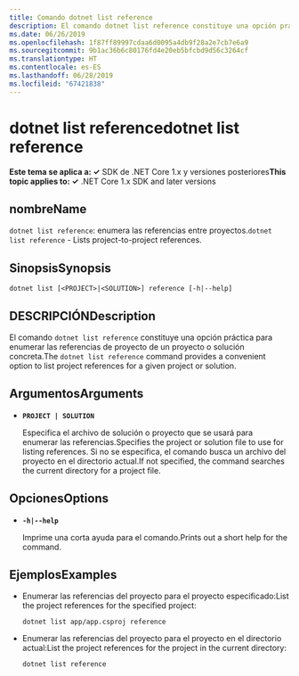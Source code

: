 ```yaml
---
title: Comando dotnet list reference
description: El comando dotnet list reference constituye una opción práctica para enumerar referencias entre proyectos.
ms.date: 06/26/2019
ms.openlocfilehash: 1f87ff89997cdaa6d0095a4db9f28a2e7cb7e6a9
ms.sourcegitcommit: 9b1ac36b6c80176fd4e20eb5bfcbd9d56c3264cf
ms.translationtype: HT
ms.contentlocale: es-ES
ms.lasthandoff: 06/28/2019
ms.locfileid: "67421838"
---
```

# <a name="dotnet-list-reference"></a><span data-ttu-id="b5e62-103">dotnet list reference</span><span class="sxs-lookup"><span data-stu-id="b5e62-103">dotnet list reference</span></span>

<span data-ttu-id="b5e62-104">**Este tema se aplica a: ✓** SDK de .NET Core 1.x y versiones posteriores</span><span class="sxs-lookup"><span data-stu-id="b5e62-104">**This topic applies to: ✓** .NET Core 1.x SDK and later versions</span></span>

<!-- todo: uncomment when all CLI commands are reviewed
[!INCLUDE [topic-appliesto-net-core-all](../../../includes/topic-appliesto-net-core-all.md)]
-->

## <a name="name"></a><span data-ttu-id="b5e62-105">nombre</span><span class="sxs-lookup"><span data-stu-id="b5e62-105">Name</span></span>

<span data-ttu-id="b5e62-106">`dotnet list reference`: enumera las referencias entre proyectos.</span><span class="sxs-lookup"><span data-stu-id="b5e62-106">`dotnet list reference` - Lists project-to-project references.</span></span>

## <a name="synopsis"></a><span data-ttu-id="b5e62-107">Sinopsis</span><span class="sxs-lookup"><span data-stu-id="b5e62-107">Synopsis</span></span>

`dotnet list [<PROJECT>|<SOLUTION>] reference [-h|--help]`

## <a name="description"></a><span data-ttu-id="b5e62-108">DESCRIPCIÓN</span><span class="sxs-lookup"><span data-stu-id="b5e62-108">Description</span></span>

<span data-ttu-id="b5e62-109">El comando `dotnet list reference` constituye una opción práctica para enumerar las referencias de proyecto de un proyecto o solución concreta.</span><span class="sxs-lookup"><span data-stu-id="b5e62-109">The `dotnet list reference` command provides a convenient option to list project references for a given project or solution.</span></span>

## <a name="arguments"></a><span data-ttu-id="b5e62-110">Argumentos</span><span class="sxs-lookup"><span data-stu-id="b5e62-110">Arguments</span></span>

* **`PROJECT | SOLUTION`**

  <span data-ttu-id="b5e62-111">Especifica el archivo de solución o proyecto que se usará para enumerar las referencias.</span><span class="sxs-lookup"><span data-stu-id="b5e62-111">Specifies the project or solution file to use for listing references.</span></span> <span data-ttu-id="b5e62-112">Si no se especifica, el comando busca un archivo del proyecto en el directorio actual.</span><span class="sxs-lookup"><span data-stu-id="b5e62-112">If not specified, the command searches the current directory for a project file.</span></span>

## <a name="options"></a><span data-ttu-id="b5e62-113">Opciones</span><span class="sxs-lookup"><span data-stu-id="b5e62-113">Options</span></span>

* **`-h|--help`**

  <span data-ttu-id="b5e62-114">Imprime una corta ayuda para el comando.</span><span class="sxs-lookup"><span data-stu-id="b5e62-114">Prints out a short help for the command.</span></span>

## <a name="examples"></a><span data-ttu-id="b5e62-115">Ejemplos</span><span class="sxs-lookup"><span data-stu-id="b5e62-115">Examples</span></span>

* <span data-ttu-id="b5e62-116">Enumerar las referencias del proyecto para el proyecto especificado:</span><span class="sxs-lookup"><span data-stu-id="b5e62-116">List the project references for the specified project:</span></span>

  ```console
  dotnet list app/app.csproj reference
  ```

* <span data-ttu-id="b5e62-117">Enumerar las referencias del proyecto para el proyecto en el directorio actual:</span><span class="sxs-lookup"><span data-stu-id="b5e62-117">List the project references for the project in the current directory:</span></span>

  ```console
  dotnet list reference
  ```

